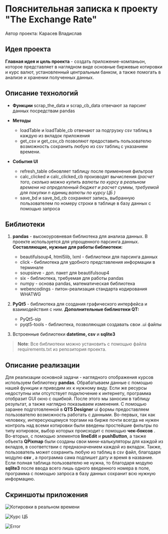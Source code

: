 ﻿# Пояснительная записка к проекту "The Exchange Rate" 

Автор проекта: Карасев Владислав


## Идея проекта
 **Главная идея и цель проекта**  - создать приложение-компаньон, которое представляет в наглядном виде основные биржевые котировки и курс валют, установленный центральным банком, а также помогать в анализе и хранении полученных данных.

## Описание технологий

 - **Функции** scrap_the_data и scrap_cb_data отвечают за парсинг данных посредствам pandas
 
 - **Методы**
      - loadTable и loadTable_cb отвечают за подгрузку csv таблиц в каждую из    вкладок приложения
	 - get_csv и get_csv_cb позволяют предоставить пользователю возможность сохранить любую из csv таблиц с указанием времени.


 - **События UI**
    - refresh_table обновляет таблицу после применения фильтров
    - calc_clicked и calc_clicked_cb производят вычисления 
    *(расчет того, сколько  можно купить валюты по курсу в реальном времени на определенный бюджет и расчет суммы, требуемой для покупки n единиц валюты по курсу ЦБ )*
    - save_bd и save_bd_cb сохраняют запись, выбранную пользователем по номеру строки в таблице в базу данных  с помощью запроса
 ## Библиотеки
 
 1. **pandas** - высокоуровневая библиотека для анализа данных. В проекте используется для упрощенного парсинга данных.   
 **Составляющие, нужные для работы библиотеки:**
 
	 - beautifulsoup4, html5lib, lxml - библиотеки для парсинга данных
	 - click  - библиотека для удобного представления информации в терминале
	-  soupsieve - доп. пакет для beautifulsoup4
	- six - библиотека, требуемая для работы pandas
	- numpy - основа pandas, математическая библиотека
	- webencodings - питон-реализация стандарта кодирования WHATWG
2. **PyQt5** - библиотека для создания графического интерфейса и взаимодействия с ним.
**Дополнительные библиотеки QT:**
	- PyQt5-sip
	 - pyqt5-tools  - библиотека, позволяющая создавать свои .ui файлы
3. Встроенные библиотеки **datetime, csv** и **sqlite3**
>**Note**: Все библиотеки можно установить с помощью файла requirements.txt из репозитория проекта.

## Описание реализации
Для реализации основной задачи - наглядного отображения курсов используем библиотеку **pandas**. Обрабатываем данные с помощью нашей функции и приводим их к нужному виду. Если же ресурсы недоступны или отсутствует подключение к интернету, программа отобразит GUI окно с ошибкой. 
После этого мы заносим в таблицу результат, а также наглядно показываем изменения. С помощью заранее подготовленной в **QT5 Designer** ui формы предоставляем пользователю возможность работать с данными. 
Во-первых, так как человеку, интересующемуся торгами на бирже почти всегда не нужен контроль над всеми котировки были введены простейшие фильтры по типу котировок, выбор которых происходит с помощью **чек-боксов** .
Во-вторых, с помощью элементов **lineEdit** и **pushButton**, а также объекта **QPixmap** были созданы свои мини-калькуляторы для каждой из вкладов, в соответствии с предназначением каждой из вкладок.
Также, пользователь может сохранить любую из таблиц в csv файл, благодаря модулю **csv** , а программа сама подпишет дату и время в название.
Если полная таблица пользователю не нужна, то благодаря модулю **sqlite3** после ввода всего лишь одного введенного номера в поле, программа с помощью запроса в базу данных сохранит всю нужную информацию. 
## Скриншоты приложения

 
![Котировки в реальном времени](https://imgur.com/HuHB0uA.png)

![Курс ЦБ](https://imgur.com/Ec7clSA.png)

![Error](https://imgur.com/uyyzYqt.png)

